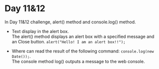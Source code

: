# Day 11&12
In Day 11&12 challenge, alert() method and console.log() method. 


- Text display in the alert box. <br>
The alert() method displays an alert box with a specified message and an Close button.
```alert("Hello! I am an alert box!!");```

- Where can read the result of the following command: 
```console.log(new Date());```.<br>
The console method log() outputs a message to the web console. 
